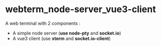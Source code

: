 # webterm_node-server_vue3-client

A web terminal with 2 components :
- A simple node server (**use node-pty** and **socket.io**)
- A vue3 client (use **xterm** and **socket.io-client**)

